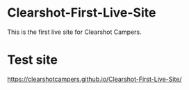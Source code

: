 # Clearshot-First-Live-Site
This is the first live site for Clearshot Campers.

# Test site
https://clearshotcampers.github.io/Clearshot-First-Live-Site/ 